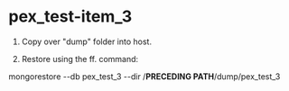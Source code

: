 # pex_test-item_3

1. Copy over "dump" folder into host.

2. Restore using the ff. command:

mongorestore --db pex_test_3 --dir /**PRECEDING PATH**/dump/pex_test_3
